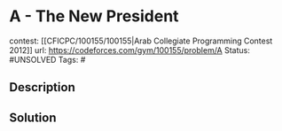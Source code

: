 # A - The New President

contest: [[CFICPC/100155/100155|Arab Collegiate Programming Contest 2012]]
url: https://codeforces.com/gym/100155/problem/A
Status: #UNSOLVED
Tags: #

## Description

## Solution

